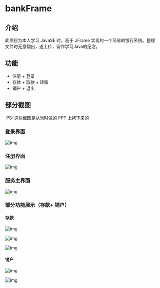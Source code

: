 # bankFrame

## 介绍

此项目为本人学习 JavaSE 时，基于 JFrame 实现的一个简易的银行系统。整理文件时无意翻出，遂上传，留作学习Java的纪念。

## 功能

- 注册 + 登录
- 存款 + 取款 + 转账
- 销户 + 退出

## 部分截图

​	PS: 这些截图是从当时做的 PPT 上拷下来的

### 登录界面

![img](https://prvgzzy.myqcloud.com/api/v3/office/copy/bDlKd1pvZVVqT0ZXZ09wRE83MncyQkhSK05Gd0pnc0VKVEdiSmVQcUR4WnRSUGgyaXNrS2VHZmpucDVVUEE0QkZPN2NqN1p0eWJoQk00Z21sN1hMMnVVL29NQ3J5bGoxWHlmQU1DRld3MG83WHVPTE03ekV4Z1R1OXQxQkVKLzdsZXR3akgveld4bWRQUXZrYTFGbkYwQnZsQlpHOVFqcXh4TExyZ2lCVW96YkQvV2NNZ21qS3BzSXVZMlpCSVEvUStEYVRxbnJ2UTcrSFZpU21iY0Z5Y29nT2NlUllPcUdkeU5NdGozeWpjVVBqN0poM2QxTVl6UW5GdWlHYlp5UzBPWDFGUT09/attach/object/ba7b5d12facd6522415781488182b57eff48f696)

### 注册界面

![img](https://prvgzzy.myqcloud.com/api/v3/office/copy/bDlKd1pvZVVqT0ZXZ09wRE83MncyQkhSK05Gd0pnc0VKVEdiSmVQcUR4WnRSUGgyaXNrS2VHZmpucDVVUEE0QkZPN2NqN1p0eWJoQk00Z21sN1hMMnVVL29NQ3J5bGoxWHlmQU1DRld3MG83WHVPTE03ekV4Z1R1OXQxQkVKLzdsZXR3akgveld4bWRQUXZrYTFGbkYwQnZsQlpHOVFqcXh4TExyZ2lCVW96YkQvV2NNZ21qS3BzSXVZMlpCSVEvUStEYVRxbnJ2UTcrSFZpU21iY0Z5Y29nT2NlUllPcUdkeU5NdGozeWpjVVBqN0poM2QxTVl6UW5GdWlHYlp5UzBPWDFGUT09/attach/object/e93c7b1812e109a5e49e3e8000c89a0f85161747)

### 服务主界面

![img](https://prvgzzy.myqcloud.com/api/v3/office/copy/bDlKd1pvZVVqT0ZXZ09wRE83MncyQkhSK05Gd0pnc0VKVEdiSmVQcUR4WnRSUGgyaXNrS2VHZmpucDVVUEE0QkZPN2NqN1p0eWJoQk00Z21sN1hMMnVVL29NQ3J5bGoxWHlmQU1DRld3MG83WHVPTE03ekV4Z1R1OXQxQkVKLzdsZXR3akgveld4bWRQUXZrYTFGbkYwQnZsQlpHOVFqcXh4TExyZ2lCVW96YkQvV2NNZ21qS3BzSXVZMlpCSVEvUStEYVRxbnJ2UTcrSFZpU21iY0Z5Y29nT2NlUllPcUdkeU5NdGozeWpjVVBqN0poM2QxTVl6UW5GdWlHYlp5UzBPWDFGUT09/attach/object/f247dd75a580007cd4944f7f37e37f1ac501ea27)



### 部分功能展示（存款+ 销户）

#### 存款

![img](https://prvgzzy.myqcloud.com/api/v3/office/copy/bDlKd1pvZVVqT0ZXZ09wRE83MncyQkhSK05Gd0pnc0VKVEdiSmVQcUR4WnRSUGgyaXNrS2VHZmpucDVVUEE0QkZPN2NqN1p0eWJoQk00Z21sN1hMMnVVL29NQ3J5bGoxWHlmQU1DRld3MG83WHVPTE03ekV4Z1R1OXQxQkVKLzdsZXR3akgveld4bWRQUXZrYTFGbkYwQnZsQlpHOVFqcXh4TExyZ2lCVW96YkQvV2NNZ21qS3BzSXVZMlpCSVEvUStEYVRxbnJ2UTcrSFZpU21iY0Z5Y29nT2NlUllPcUdkeU5NdGozeWpjVVBqN0poM2QxTVl6UW5GdWlHYlp5UzBPWDFGUT09/attach/object/15dbe63b8ce881327620e75515798e1fac5945cb)



![img](https://prvgzzy.myqcloud.com/api/v3/office/copy/bDlKd1pvZVVqT0ZXZ09wRE83MncyQkhSK05Gd0pnc0VKVEdiSmVQcUR4WnRSUGgyaXNrS2VHZmpucDVVUEE0QkZPN2NqN1p0eWJoQk00Z21sN1hMMnVVL29NQ3J5bGoxWHlmQU1DRld3MG83WHVPTE03ekV4Z1R1OXQxQkVKLzdsZXR3akgveld4bWRQUXZrYTFGbkYwQnZsQlpHOVFqcXh4TExyZ2lCVW96YkQvV2NNZ21qS3BzSXVZMlpCSVEvUStEYVRxbnJ2UTcrSFZpU21iY0Z5Y29nT2NlUllPcUdkeU5NdGozeWpjVVBqN0poM2QxTVl6UW5GdWlHYlp5UzBPWDFGUT09/attach/object/1a233e8643af6c94807ac6abfb1df2708d46768c)



![img](https://prvgzzy.myqcloud.com/api/v3/office/copy/bDlKd1pvZVVqT0ZXZ09wRE83MncyQkhSK05Gd0pnc0VKVEdiSmVQcUR4WnRSUGgyaXNrS2VHZmpucDVVUEE0QkZPN2NqN1p0eWJoQk00Z21sN1hMMnVVL29NQ3J5bGoxWHlmQU1DRld3MG83WHVPTE03ekV4Z1R1OXQxQkVKLzdsZXR3akgveld4bWRQUXZrYTFGbkYwQnZsQlpHOVFqcXh4TExyZ2lCVW96YkQvV2NNZ21qS3BzSXVZMlpCSVEvUStEYVRxbnJ2UTcrSFZpU21iY0Z5Y29nT2NlUllPcUdkeU5NdGozeWpjVVBqN0poM2QxTVl6UW5GdWlHYlp5UzBPWDFGUT09/attach/object/42a271d73aa0926d4056d5907a0796fff81161f0)



#### 销户

![img](https://prvgzzy.myqcloud.com/api/v3/office/copy/bDlKd1pvZVVqT0ZXZ09wRE83MncyQkhSK05Gd0pnc0VKVEdiSmVQcUR4WnRSUGgyaXNrS2VHZmpucDVVUEE0QkZPN2NqN1p0eWJoQk00Z21sN1hMMnVVL29NQ3J5bGoxWHlmQU1DRld3MG83WHVPTE03ekV4Z1R1OXQxQkVKLzdsZXR3akgveld4bWRQUXZrYTFGbkYwQnZsQlpHOVFqcXh4TExyZ2lCVW96YkQvV2NNZ21qS3BzSXVZMlpCSVEvUStEYVRxbnJ2UTcrSFZpU21iY0Z5Y29nT2NlUllPcUdkeU5NdGozeWpjVVBqN0poM2QxTVl6UW5GdWlHYlp5UzBPWDFGUT09/attach/object/e34a1e0f3d52ceefa9632456e80d9f1226f48211)



![img](https://prvgzzy.myqcloud.com/api/v3/office/copy/bDlKd1pvZVVqT0ZXZ09wRE83MncyQkhSK05Gd0pnc0VKVEdiSmVQcUR4WnRSUGgyaXNrS2VHZmpucDVVUEE0QkZPN2NqN1p0eWJoQk00Z21sN1hMMnVVL29NQ3J5bGoxWHlmQU1DRld3MG83WHVPTE03ekV4Z1R1OXQxQkVKLzdsZXR3akgveld4bWRQUXZrYTFGbkYwQnZsQlpHOVFqcXh4TExyZ2lCVW96YkQvV2NNZ21qS3BzSXVZMlpCSVEvUStEYVRxbnJ2UTcrSFZpU21iY0Z5Y29nT2NlUllPcUdkeU5NdGozeWpjVVBqN0poM2QxTVl6UW5GdWlHYlp5UzBPWDFGUT09/attach/object/7e389729dcbe82bcd57af1b795c1d07ea52a7f59)